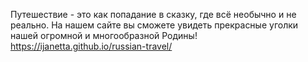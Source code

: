 Путешествие - это как попадание в сказку, где всё необычно и не реально. На нашем сайте вы сможете увидеть прекрасные уголки нашей огромной и многообразной Родины!
https://ijanetta.github.io/russian-travel/